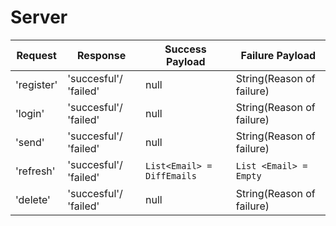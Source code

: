 # Server

| Request | Response | Success Payload          | Failure Payload                      |
| --- | --- |--------------------------|--------------------------------------|
|'register'| 'succesful'/ 'failed'| null                     | String(Reason of failure)            |
|'login'| 'succesful'/ 'failed'| null                     | String(Reason of failure)            |
|'send'| 'succesful'/ 'failed'| null                     | String(Reason of failure)            |
|'refresh'| 'succesful'/ 'failed'| `List<Email> = DiffEmails` | `List <Email> = Empty` |
|'delete' | 'succesful'/ 'failed'| null                     | String(Reason of failure)            |